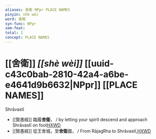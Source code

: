 ```yaml
---
aliases: 舍衛 NPpr PLACE NAMES
pinyin: shè wèi
word: 舍衛
syn-func: NPpr
sem-feat: 
total: 2
concept: PLACE NAMES 
---
```

# [[舍衛]] *[[shè wèi]]*  [[uuid-c43c0bab-2810-42a4-a6be-e4641d9b6632|NPpr]] [[PLACE NAMES]]
Shrāvastī
 - [[賢愚經]] 臨履**舍衛**， / by letting your spirit descend and approach Shrāvastī on foot[HXWD](https://hxwd.org/textview.html?location=KR6b0059_T_010-0419b.45)
 - [[賢愚經]] 從王舍城，至**舍衛**國， / From RājagRha to Shrāvastī,[HXWD](https://hxwd.org/textview.html?location=KR6b0059_T_010-0419c.2)